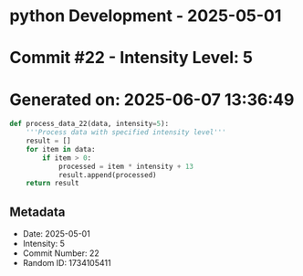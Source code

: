 ﻿# python Development - 2025-05-01
# Commit #22 - Intensity Level: 5
# Generated on: 2025-06-07 13:36:49
```python
def process_data_22(data, intensity=5):
    '''Process data with specified intensity level'''
    result = []
    for item in data:
        if item > 0:
            processed = item * intensity + 13
            result.append(processed)
    return result
```
## Metadata
- Date: 2025-05-01
- Intensity: 5
- Commit Number: 22
- Random ID: 1734105411

